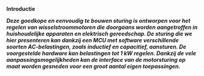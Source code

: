 **Introductie**

***Deze goedkope en eenvoudig te bouwen sturing is ontworpen voor het regelen van wisselstroommotoren die doorgaans worden aangetroffen in huishoudelijke apparaten en elektrisch gereedschap. 
De sturing die we hier presenteren kan dankzij een MCU met software verschillende soorten AC-belastingen, zoals inductief en capacitief, aansturen. 
De voorgestelde hardware kan belastingen tot 1 kW regelen. 
Dankzij de vele aanpassingsmogelijkheden kan de interface van de motorsturing op maat worden gesneden voor een groot aantal eigen toepassingen.***
